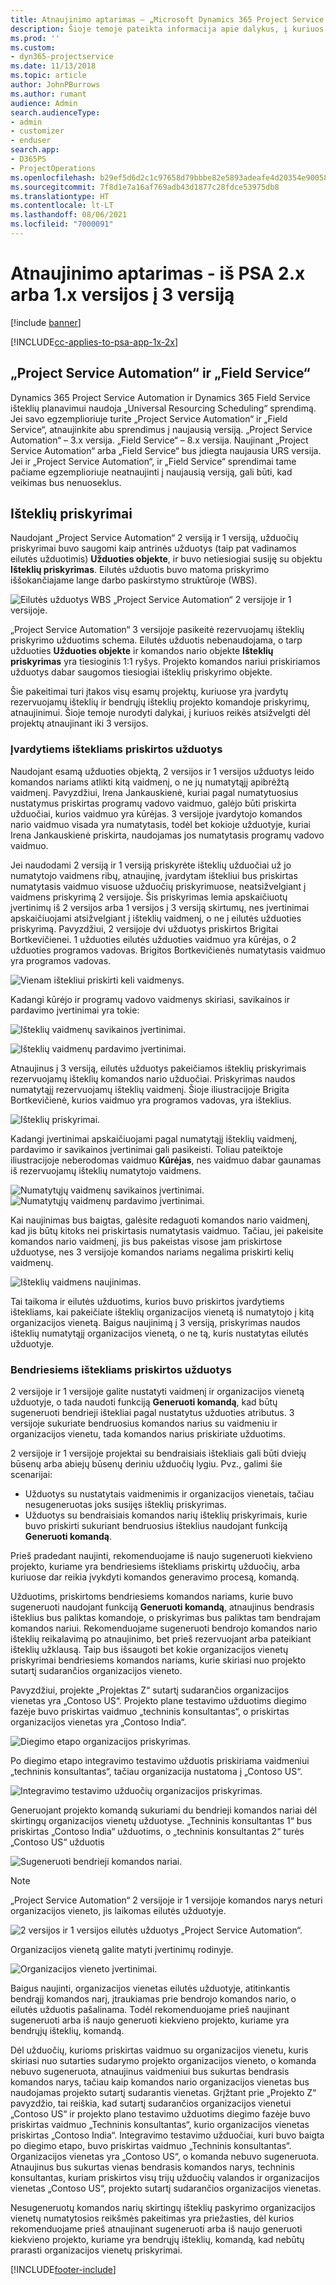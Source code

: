 ```yaml
---
title: Atnaujinimo aptarimas – „Microsoft Dynamics 365 Project Service Automation“  iš 2.x arba 1.x versijos į 3 versiją
description: Šioje temoje pateikta informacija apie dalykus, į kuriuos reikia atsižvelgti atnaujinant iš „Project Service Automation“ 2.x arba 1.x versijos į 3 versiją.
ms.prod: ''
ms.custom:
- dyn365-projectservice
ms.date: 11/13/2018
ms.topic: article
author: JohnPBurrows
ms.author: rumant
audience: Admin
search.audienceType:
- admin
- customizer
- enduser
search.app:
- D365PS
- ProjectOperations
ms.openlocfilehash: b29ef5d6d2c1c97658d79bbbe82e5893adeafe4d20354e90058dde79b67cb716
ms.sourcegitcommit: 7f8d1e7a16af769adb43d1877c28fdce53975db8
ms.translationtype: HT
ms.contentlocale: lt-LT
ms.lasthandoff: 08/06/2021
ms.locfileid: "7000091"
---
```

# <a name="upgrade-considerations---psa-version-2x-or-1x-to-version-3"></a>Atnaujinimo aptarimas - iš PSA 2.x arba 1.x versijos į 3 versiją

[!include [banner](../includes/psa-now-project-operations.md)]

[!INCLUDE[cc-applies-to-psa-app-1x-2x](../includes/cc-applies-to-psa-app-1x-2x.md)]

## <a name="project-service-automation-and-field-service"></a>„Project Service Automation“ ir „Field Service“
Dynamics 365 Project Service Automation ir Dynamics 365 Field Service išteklių planavimui naudoja „Universal Resourcing Scheduling“ sprendimą. Jei savo egzemplioriuje turite „Project Service Automation“ ir „Field Service“, atnaujinkite abu sprendimus į naujausią versiją. „Project Service Automation“ – 3.x versija. „Field Service“ – 8.x versija. Naujinant „Project Service Automation“ arba „Field Service“ bus įdiegta naujausia URS versija. Jei ir „Project Service Automation“, ir „Field Service“ sprendimai tame pačiame egzemplioriuje neatnaujinti į naujausią versiją, gali būti, kad veikimas bus nenuoseklus.

## <a name="resource-assignments"></a>Išteklių priskyrimai
Naudojant „Project Service Automation“ 2 versiją ir 1 versiją, užduočių priskyrimai buvo saugomi kaip antrinės užduotys (taip pat vadinamos eilutės užduotimis) **Užduoties objekte**, ir buvo netiesiogiai susiję su objektu **Išteklių priskyrimas**. Eilutės užduotis buvo matoma priskyrimo iššokančiajame lange darbo paskirstymo struktūroje (WBS).

![Eilutės užduotys WBS „Project Service Automation“ 2 versijoje ir 1 versijoje.](media/upgrade-line-task-01.png)

„Project Service Automation“ 3 versijoje pasikeitė rezervuojamų išteklių priskyrimo užduotims schema. Eilutės užduotis nebenaudojama, o tarp užduoties **Užduoties objekte** ir komandos nario objekte **Išteklių priskyrimas** yra tiesioginis 1:1 ryšys. Projekto komandos nariui priskiriamos užduotys dabar saugomos tiesiogiai išteklių priskyrimo objekte.  

Šie pakeitimai turi įtakos visų esamų projektų, kuriuose yra įvardytų rezervuojamų išteklių ir bendrųjų išteklių projekto komandoje priskyrimų, atnaujinimui. Šioje temoje nurodyti dalykai, į kuriuos reikės atsižvelgti dėl projektų atnaujinant iki 3 versijos. 

### <a name="tasks-assigned-to-named-resources"></a>Įvardytiems ištekliams priskirtos užduotys
Naudojant esamą užduoties objektą, 2 versijos ir 1 versijos užduotys leido komandos nariams atlikti kitą vaidmenį, o ne jų numatytąjį apibrėžtą vaidmenį. Pavyzdžiui, Irena Jankauskienė, kuriai pagal numatytuosius nustatymus priskirtas programų vadovo vaidmuo, galėjo būti priskirta užduočiai, kurios vaidmuo yra kūrėjas. 3 versijoje įvardytojo komandos nario vaidmuo visada yra numatytasis, todėl bet kokioje užduotyje, kuriai Irena Jankauskienė priskirta, naudojamas jos numatytasis programų vadovo vaidmuo.

Jei naudodami 2 versiją ir 1 versiją priskyrėte išteklių užduočiai už jo numatytojo vaidmens ribų, atnaujinę, įvardytam ištekliui bus priskirtas numatytasis vaidmuo visuose užduočių priskyrimuose, neatsižvelgiant į vaidmens priskyrimą 2 versijoje. Šis priskyrimas lemia apskaičiuotų įvertinimų iš 2 versijos arba 1 versijos į 3 versiją skirtumų, nes įvertinimai apskaičiuojami atsižvelgiant į išteklių vaidmenį, o ne į eilutės užduoties priskyrimą. Pavyzdžiui, 2 versijoje dvi užduotys priskirtos Brigitai Bortkevičienei. 1 užduoties eilutės užduoties vaidmuo yra kūrėjas, o 2 užduoties programos vadovas. Brigitos Bortkevičienės numatytasis vaidmuo yra programos vadovas.

![Vienam ištekliui priskirti keli vaidmenys.](media/upgrade-multiple-roles-02.png)

Kadangi kūrėjo ir programų vadovo vaidmenys skiriasi, savikainos ir pardavimo įvertinimai yra tokie:

![Išteklių vaidmenų savikainos įvertinimai.](media/upggrade-cost-estimates-03.png)

![Išteklių vaidmenų pardavimo įvertinimai.](media/upgrade-sales-estimates-04.png)

Atnaujinus į 3 versiją, eilutės užduotys pakeičiamos išteklių priskyrimais rezervuojamų išteklių komandos nario užduočiai. Priskyrimas naudos numatytąjį rezervuojamų išteklių vaidmenį. Šioje iliustracijoje Brigita Bortkevičienė, kurios vaidmuo yra programos vadovas, yra išteklius.

![Išteklių priskyrimai.](media/resource-assignment-v2-05.png)

Kadangi įvertinimai apskaičiuojami pagal numatytąjį išteklių vaidmenį, pardavimo ir savikainos įvertinimai gali pasikeisti. Toliau pateiktoje iliustracijoje neberodomas vaidmuo **Kūrėjas**, nes vaidmuo dabar gaunamas iš rezervuojamų išteklių numatytojo vaidmens.

![Numatytųjų vaidmenų savikainos įvertinimai.](media/resource-assignment-cost-estimate-06.png)
![Numatytųjų vaidmenų pardavimo įvertinimai.](media/resource-assignment-sales-estimate-07.png)

Kai naujinimas bus baigtas, galėsite redaguoti komandos nario vaidmenį, kad jis būtų kitoks nei priskirtasis numatytasis vaidmuo. Tačiau, jei pakeisite komandos nario vaidmenį, jis bus pakeistas visose jam priskirtose užduotyse, nes 3 versijoje komandos nariams negalima priskirti kelių vaidmenų.

![Išteklių vaidmens naujinimas.](media/resource-role-assignment-08.png)

Tai taikoma ir eilutės užduotims, kurios buvo priskirtos įvardytiems ištekliams, kai pakeičiate išteklių organizacijos vienetą iš numatytojo į kitą organizacijos vienetą. Baigus naujinimą į 3 versiją, priskyrimas naudos išteklių numatytąjį organizacijos vienetą, o ne tą, kuris nustatytas eilutės užduotyje.

### <a name="tasks-assigned-to-generic-resources"></a>Bendriesiems ištekliams priskirtos užduotys
2 versijoje ir 1 versijoje galite nustatyti vaidmenį ir organizacijos vienetą užduotyje, o tada naudoti funkciją **Generuoti komandą**, kad būtų sugeneruoti bendrieji ištekliai pagal nustatytus užduoties atributus. 3 versijoje sukuriate bendruosius komandos narius su vaidmeniu ir organizacijos vienetu, tada komandos narius priskiriate užduotims.

2 versijoje ir 1 versijoje projektai su bendraisiais ištekliais gali būti dviejų būsenų arba abiejų būsenų deriniu užduočių lygiu. Pvz., galimi šie scenarijai:

- Užduotys su nustatytais vaidmenimis ir organizacijos vienetais, tačiau nesugeneruotas joks susijęs išteklių priskyrimas.
- Užduotys su bendraisiais komandos narių išteklių priskyrimais, kurie buvo priskirti sukuriant bendruosius išteklius naudojant funkciją **Generuoti komandą**.

Prieš pradedant naujinti, rekomenduojame iš naujo sugeneruoti kiekvieno projekto, kuriame yra bendriesiems ištekliams priskirtų užduočių, arba kuriuose dar reikia įvykdyti komandos generavimo procesą, komandą.

Užduotims, priskirtoms bendriesiems komandos nariams, kurie buvo sugeneruoti naudojant funkciją **Generuoti komandą**, atnaujinus bendrasis išteklius bus paliktas komandoje, o priskyrimas bus paliktas tam bendrajam komandos nariui. Rekomenduojame sugeneruoti bendrojo komandos nario išteklių reikalavimą po atnaujinimo, bet prieš rezervuojant arba pateikiant išteklių užklausą. Taip bus išsaugoti bet kokie organizacijos vienetų priskyrimai bendriesiems komandos nariams, kurie skiriasi nuo projekto sutartį sudarančios organizacijos vieneto.

Pavyzdžiui, projekte „Projektas Z“ sutartį sudarančios organizacijos vienetas yra „Contoso US“. Projekto plane testavimo užduotims diegimo fazėje buvo priskirtas vaidmuo „techninis konsultantas“, o priskirtas organizacijos vienetas yra „Contoso India“.

![Diegimo etapo organizacijos priskyrimas.](media/org-unit-assignment-09.png)

Po diegimo etapo integravimo testavimo užduotis priskiriama vaidmeniui „techninis konsultantas“, tačiau organizacija nustatoma į „Contoso US“.  

![Integravimo testavimo užduočių organizacijos priskyrimas.](media/org-unit-generate-team-10.png)

Generuojant projekto komandą sukuriami du bendrieji komandos nariai dėl skirtingų organizacijos vienetų užduotyse. „Techninis konsultantas 1“ bus priskirtas „Contoso India“ užduotims, o „techninis konsultantas 2“ turės „Contoso US“ užduotis  

![Sugeneruoti bendrieji komandos nariai.](media/org-unit-assignments-multiple-resources-11.png)

> [!NOTE]
> „Project Service Automation“ 2 versijoje ir 1 versijoje komandos narys neturi organizacijos vieneto, jis laikomas eilutės užduotyje.

![2 versijos ir 1 versijos eilutės užduotys „Project Service Automation“.](media/line-tasks-12.png)

Organizacijos vienetą galite matyti įvertinimų rodinyje. 

![Organizacijos vieneto įvertinimai.](media/org-unit-estimates-view-13.png)
 
Baigus naujinti, organizacijos vienetas eilutės užduotyje, atitinkantis bendrąjį komandos narį, įtraukiamas prie bendrojo komandos nario, o eilutės užduotis pašalinama. Todėl rekomenduojame prieš naujinant sugeneruoti arba iš naujo generuoti kiekvieno projekto, kuriame yra bendrųjų išteklių, komandą.

Dėl užduočių, kurioms priskirtas vaidmuo su organizacijos vienetu, kuris skiriasi nuo sutarties sudarymo projekto organizacijos vieneto, o komanda nebuvo sugeneruota, atnaujinus vaidmeniui bus sukurtas bendrasis komandos narys, tačiau kaip komandos nario organizacijos vienetas bus naudojamas projekto sutartį sudarantis vienetas. Grįžtant prie „Projekto Z“ pavyzdžio, tai reiškia, kad sutartį sudarančios organizacijos vienetui „Contoso US“ ir projekto plano testavimo užduotims diegimo fazėje buvo priskirtas vaidmuo „Techninis konsultantas“, kurio organizacijos vienetas priskirtas „Contoso India“. Integravimo testavimo užduočiai, kuri buvo baigta po diegimo etapo, buvo priskirtas vaidmuo „Techninis konsultantas“. Organizacijos vienetas yra „Contoso US“, o komanda nebuvo sugeneruota. Atnaujinus bus sukurtas vienas bendrasis komandos narys, techninis konsultantas, kuriam priskirtos visų trijų užduočių valandos ir organizacijos vienetas „Contoso US“, projekto sutartį sudarančios organizacijos vienetas.   
 
Nesugeneruotų komandos narių skirtingų išteklių paskyrimo organizacijos vienetų numatytosios reikšmės pakeitimas yra priežasties, dėl kurios rekomenduojame prieš atnaujinant sugeneruoti arba iš naujo generuoti kiekvieno projekto, kuriame yra bendrųjų išteklių, komandą, kad nebūtų prarasti organizacijos vienetų priskyrimai.



[!INCLUDE[footer-include](../includes/footer-banner.md)]